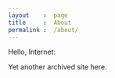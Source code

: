 ```yaml
---
layout    :  page
title     :  About
permalink :  /about/
---
```


Hello, Internet:

Yet another archived site here.
